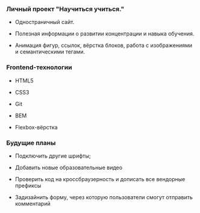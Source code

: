 ### **Личный проект  "Научиться учиться."**

- Одностраничный сайт.   
  

- Полезная информации о развитии концентрации и навыка обучения.  
  

- Анимация фигур, ссылок, вёрстка блоков, работа с изображениями и семантическими тегами.  

### Frontend-технологии

- HTML5

- CSS3

- Git

- BEM

- Flexbox-вёрстка

### Будущие планы

- Подключить другие шрифты;

- Добавить новые образовательные видео

- Проверить код на кроссбраузерность и дописать все вендорные префиксы

- Задизайнить форму, через которую пользователи смогут отправить комментарий
